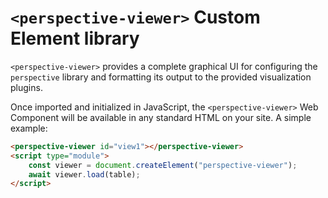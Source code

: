 # `<perspective-viewer>` Custom Element library

`<perspective-viewer>` provides a complete graphical UI for configuring the
`perspective` library and formatting its output to the provided visualization
plugins.

Once imported and initialized in JavaScript, the `<perspective-viewer>` Web
Component will be available in any standard HTML on your site. A simple example:

```html
<perspective-viewer id="view1"></perspective-viewer>
<script type="module">
    const viewer = document.createElement("perspective-viewer");
    await viewer.load(table);
</script>
```
